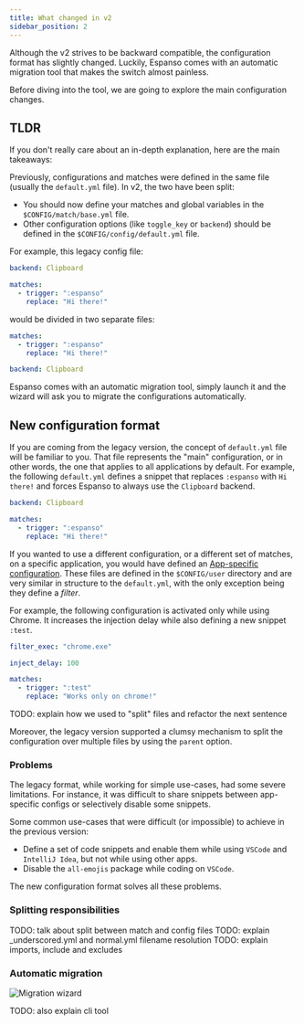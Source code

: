 ```yaml
---
title: What changed in v2
sidebar_position: 2
---
```


Although the v2 strives to be backward compatible, the configuration format has slightly changed. 
Luckily, Espanso comes with an automatic migration tool that makes the switch almost painless.

Before diving into the tool, we are going to explore the main configuration changes.

## TLDR

If you don't really care about an in-depth explanation, here are the main takeaways:

Previously, configurations and matches were defined in the same file (usually the `default.yml` file).
In v2, the two have been split:

* You should now define your matches and global variables in the `$CONFIG/match/base.yml` file.
* Other configuration options (like `toggle_key` or `backend`) should be defined in the `$CONFIG/config/default.yml` file.

For example, this legacy config file:

```yml title="$CONFIG/default.yml"
backend: Clipboard

matches:
  - trigger: ":espanso"
    replace: "Hi there!"
```

would be divided in two separate files:

```yml title="$CONFIG/match/base.yml"
matches:
  - trigger: ":espanso"
    replace: "Hi there!"
```

```yml title="$CONFIG/config/default.yml"
backend: Clipboard
```

Espanso comes with an automatic migration tool, simply launch it and the wizard will ask you to migrate the configurations
automatically.

## New configuration format

If you are coming from the legacy version, the concept of `default.yml` file will be familiar to you.
That file represents the "main" configuration, or in other words, the one that applies to all
applications by default. For example, the following `default.yml` defines a snippet that replaces `:espanso`
with `Hi there!` and forces Espanso to always use the `Clipboard` backend.

```yml title="$CONFIG/default.yml"
backend: Clipboard

matches:
  - trigger: ":espanso"
    replace: "Hi there!"
```

If you wanted to use a different configuration, or a different set of matches, on a specific application, 
you would have defined an [App-specific configuration](/docs/configuration/#application-specific-configurations).
These files are defined in the `$CONFIG/user` directory and are very similar in structure to the `default.yml`, 
with the only exception being they define a _filter_.

For example, the following configuration is activated only while using Chrome. It increases the injection delay
while also defining a new snippet `:test`.

```yml title="$CONFIG/user/chrome.yml"
filter_exec: "chrome.exe"

inject_delay: 100

matches:
  - trigger: ":test"
    replace: "Works only on chrome!"
```

TODO: explain how we used to "split" files and refactor the next sentence

Moreover, the legacy version supported a clumsy mechanism to split the configuration over multiple files by using
the `parent` option.

### Problems

The legacy format, while working for simple use-cases, had some severe limitations. For instance, it was difficult to share
snippets between app-specific configs or selectively disable some snippets.

Some common use-cases that were difficult (or impossible) to achieve in the previous version:

* Define a set of code snippets and enable them while using `VSCode` and `IntelliJ Idea`, but not while using other apps.
* Disable the `all-emojis` package while coding on `VSCode`.

The new configuration format solves all these problems.

### Splitting responsibilities

TODO: talk about split between match and config files
TODO: explain _underscored.yml and normal.yml filename resolution
TODO: explain imports, include and excludes





### Automatic migration

![Migration wizard](/img/migration-wizard.png)

TODO: also explain cli tool